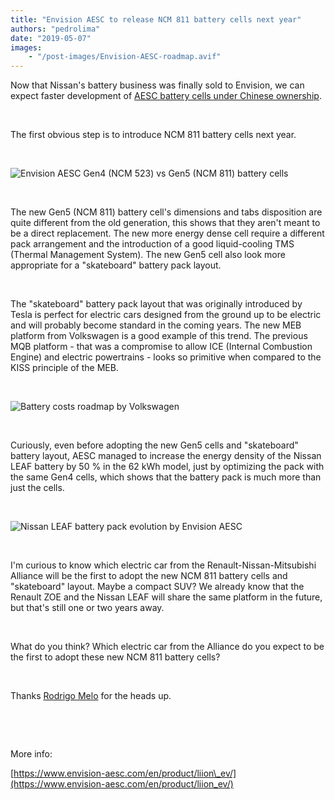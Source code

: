 ```yaml
---
title: "Envision AESC to release NCM 811 battery cells next year"
authors: "pedrolima"
date: "2019-05-07"
images: 
    - "/post-images/Envision-AESC-roadmap.avif"
---
```


Now that Nissan's battery business was finally sold to Envision, we can expect faster development of [AESC battery cells under Chinese ownership](https://asia.nikkei.com/Business/Business-deals/Nissan-s-EV-battery-unit-recharged-under-Chinese-ownership).

 

The first obvious step is to introduce NCM 811 battery cells next year.

 

![Envision AESC Gen4 (NCM 523) vs Gen5 (NCM 811) battery cells](post-images/Envision-AESC-Gen4-NCM-523-vs-Gen5-NCM-811-battery-cells.avif)

 

The new Gen5 (NCM 811) battery cell's dimensions and tabs disposition are quite different from the old generation, this shows that they aren't meant to be a direct replacement. The new more energy dense cell require a different pack arrangement and the introduction of a good liquid-cooling TMS (Thermal Management System). The new Gen5 cell also look more appropriate for a "skateboard" battery pack layout.

 

The "skateboard" battery pack layout that was originally introduced by Tesla is perfect for electric cars designed from the ground up to be electric and will probably become standard in the coming years. The new MEB platform from Volkswagen is a good example of this trend. The previous MQB platform - that was a compromise to allow ICE (Internal Combustion Engine) and electric powertrains - looks so primitive when compared to the KISS principle of the MEB.

 

![Battery costs roadmap by Volkswagen](post-images/battery-costs-roadmap-by-volkswagen.avif)

 

Curiously, even before adopting the new Gen5 cells and "skateboard" battery layout, AESC managed to increase the energy density of the Nissan LEAF battery by 50 % in the 62 kWh model, just by optimizing the pack with the same Gen4 cells, which shows that the battery pack is much more than just the cells.

 

![Nissan LEAF battery pack evolution by Envision AESC](post-images/Nissan-LEAF-battery-pack-evolution-by-Envision-AESC.avif)

 

I'm curious to know which electric car from the Renault-Nissan-Mitsubishi Alliance will be the first to adopt the new NCM 811 battery cells and "skateboard" layout. Maybe a compact SUV? We already know that the Renault ZOE and the Nissan LEAF will share the same platform in the future, but that's still one or two years away.

 

What do you think? Which electric car from the Alliance do you expect to be the first to adopt these new NCM 811 battery cells?

 

Thanks [Rodrigo Melo](https://www.linkedin.com/in/rnmentropy) for the heads up.

 

 

More info:

[https://www.envision-aesc.com/en/product/liion\_ev/](https://www.envision-aesc.com/en/product/liion_ev/)
